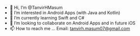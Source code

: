- 👋 Hi, I’m @TanvirHMasum
- 👀 I’m interested in Android Apps (with Java and Kotlin) 
- 🌱 I’m currently learning Swift and C#
- 💞️ I’m looking to collaborate on Android Apps and in future iOS
- 📫 How to reach me ... Email: tanvirh.masum07@gmail.com

<!---
TanvirHMasum/TanvirHMasum is a ✨ special ✨ repository because its `README.md` (this file) appears on your GitHub profile.
You can click the Preview link to take a look at your changes.
--->
